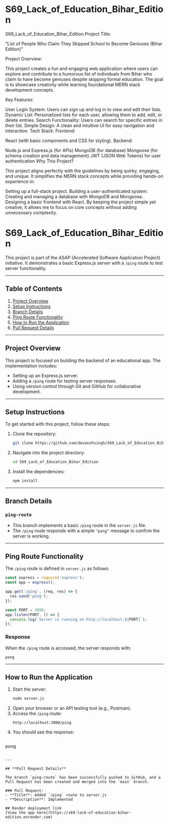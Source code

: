 # S69_Lack_of_Education_Bihar_Edition
S69_Lack_of_Education_Bihar_Edition
Project Title:

"List of People Who Claim They Skipped School to Become Geniuses (Bihar Edition)"

Project Overview:

This project creates a fun and engaging web application where users can explore and contribute to a humorous list of individuals from Bihar who claim to have become geniuses despite skipping formal education. The goal is to showcase creativity while learning foundational MERN stack development concepts.

Key Features:

User Login System: Users can sign up and log in to view and edit their lists.
Dynamic List: Personalized lists for each user, allowing them to add, edit, or delete entries.
Search Functionality: Users can search for specific entries in their list.
Simple Design: A clean and intuitive UI for easy navigation and interaction.
Tech Stack: Frontend:

React (with basic components and CSS for styling).
Backend:

Node.js and Express.js (for APIs)
MongoDB (for database)
Mongoose (for schema creation and data management)
JWT (JSON Web Tokens) for user authentication
Why This Project?

This project aligns perfectly with the guidelines by being quirky, engaging, and unique. It simplifies the MERN stack concepts while providing hands-on experience in:

Setting up a full-stack project.
Building a user-authenticated system.
Creating and managing a database with MongoDB and Mongoose.
Designing a basic frontend with React.
By keeping the project simple yet creative, it allows me to focus on core concepts without adding unnecessary complexity.

# **S69_Lack_of_Education_Bihar_Edition**

This project is part of the ASAP (Accelerated Software Application Project) initiative. It demonstrates a basic Express.js server with a `/ping` route to test server functionality.

---

## **Table of Contents**
1. [Project Overview](#project-overview)
2. [Setup Instructions](#setup-instructions)
3. [Branch Details](#branch-details)
4. [Ping Route Functionality](#ping-route-functionality)
5. [How to Run the Application](#how-to-run-the-application)
6. [Pull Request Details](#pull-request-details)

---

## **Project Overview**

This project is focused on building the backend of an educational app. The implementation includes:
- Setting up an Express.js server.
- Adding a `/ping` route for testing server responses.
- Using version control through Git and GitHub for collaborative development.

---

## **Setup Instructions**

To get started with this project, follow these steps:

1. Clone the repository:
   ```bash
   git clone https://github.com/devanshsingh/S69_Lack_of_Education_Bihar_Edition.git
   ```
2. Navigate into the project directory:
   ```bash
   cd S69_Lack_of_Education_Bihar_Edition
   ```
3. Install the dependencies:
   ```bash
   npm install
   ```

---

## **Branch Details**

### `ping-route`
- This branch implements a basic `/ping` route in the `server.js` file.
- The `/ping` route responds with a simple `"pong"` message to confirm the server is working.

---

## **Ping Route Functionality**

The `/ping` route is defined in `server.js` as follows:

```javascript
const express = require('express');
const app = express();

app.get('/ping', (req, res) => {
  res.send('pong');
});

const PORT = 3000;
app.listen(PORT, () => {
  console.log(`Server is running on http://localhost:${PORT}`);
});
```

### **Response**
When the `/ping` route is accessed, the server responds with:
```
pong
```

---

## **How to Run the Application**

1. Start the server:
   ```bash
   node server.js
   ```
2. Open your browser or an API testing tool (e.g., Postman).
3. Access the `/ping` route:
   ```text
   http://localhost:3000/ping
   ```
4. You should see the response:
   ```
pong
   ```

---

## **Pull Request Details**

The branch `ping-route` has been successfully pushed to GitHub, and a Pull Request has been created and merged into the `main` branch. 

### Pull Request:
- **Title**: Added `/ping` route to server.js
- **Description**: Implemented

## Render deployment link
[View the app here](https://s69-lack-of-education-bihar-edition.onrender.com)